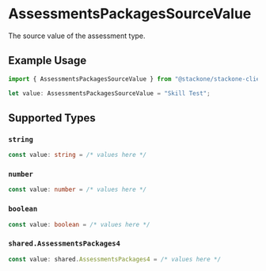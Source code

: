 # AssessmentsPackagesSourceValue

The source value of the assessment type.

## Example Usage

```typescript
import { AssessmentsPackagesSourceValue } from "@stackone/stackone-client-ts/sdk/models/shared";

let value: AssessmentsPackagesSourceValue = "Skill Test";
```

## Supported Types

### `string`

```typescript
const value: string = /* values here */
```

### `number`

```typescript
const value: number = /* values here */
```

### `boolean`

```typescript
const value: boolean = /* values here */
```

### `shared.AssessmentsPackages4`

```typescript
const value: shared.AssessmentsPackages4 = /* values here */
```

